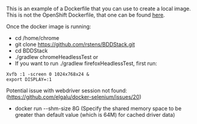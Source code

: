 This is an example of a Dockerfile that you can use to create a local image.
This is not the OpenShift Dockerfile, that one can be found [here](https://github.com/BCDevOps/openshift-tools/blob/master/provisioning/jenkins-slaves/bddstack/Dockerfile).

Once the docker image is running:

* cd /home/chrome 
* git clone <https://github.com/rstens/BDDStack.git>
* cd BDDStack
* ./gradlew chromeHeadlessTest or 
* If you want to run ./gradlew firefoxHeadlessTest, first run:

~~~~
Xvfb :1 -screen 0 1024x768x24 &
export DISPLAY=:1
~~~~


Potential issue with webdriver session not found: (https://github.com/elgalu/docker-selenium/issues/20)

* docker run --shm-size 8G (Specify the shared memory space to be greater than default value (which is 64M) for cached driver data)
